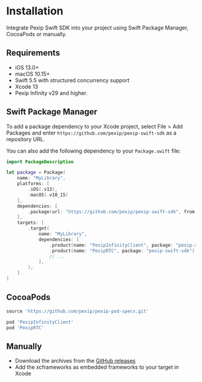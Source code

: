 # Installation

Integrate Pexip Swift SDK into your project using Swift Package Manager, CocoaPods or manually.

## Requirements

- iOS 13.0+
- macOS 10.15+
- Swift 5.5 with structured concurrency support
- Xcode 13
- Pexip Infinity v29 and higher.

## Swift Package Manager

To add a package dependency to your Xcode project, select File > Add Packages and enter 
`https://github.com/pexip/pexip-swift-sdk` as a repository URL.

You can also add the following dependency to your `Package.swift` file:
```swift
import PackageDescription

let package = Package(
    name: "MyLibrary",
    platforms: [
        .iOS(.v13),
        .macOS(.v10_15)
    ],
    dependencies: [
        .package(url: "https://github.com/pexip/pexip-swift-sdk", from: "0.1.0")
    ],
    targets: [
        .target(
            name: "MyLibrary",
            dependencies: [
                .product(name: "PexipInfinityClient", package: "pexip-swift-sdk"),
                .product(name: "PexipRTC", package: "pexip-swift-sdk"),
                // ...
            ],
        ),
    ]
)
```

## CocoaPods

```ruby
source 'https://github.com/pexip/pexip-pod-specs.git'

pod 'PexipInfinityClient'
pod 'PexipRTC'
```

## Manually

- Download the archives from the [GitHub releases](https://github.com/pexip/pexip-swift-sdk/releases)
- Add the xcframeworks as embedded frameworks to your target in Xcode

